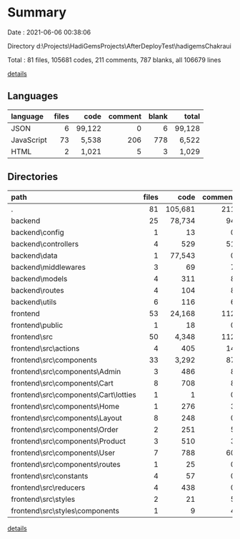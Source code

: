 # Summary

Date : 2021-06-06 00:38:06

Directory d:\Projects\HadiGemsProjects\AfterDeployTest\hadigemsChakraui

Total : 81 files,  105681 codes, 211 comments, 787 blanks, all 106679 lines

[details](details.md)

## Languages
| language | files | code | comment | blank | total |
| :--- | ---: | ---: | ---: | ---: | ---: |
| JSON | 6 | 99,122 | 0 | 6 | 99,128 |
| JavaScript | 73 | 5,538 | 206 | 778 | 6,522 |
| HTML | 2 | 1,021 | 5 | 3 | 1,029 |

## Directories
| path | files | code | comment | blank | total |
| :--- | ---: | ---: | ---: | ---: | ---: |
| . | 81 | 105,681 | 211 | 787 | 106,679 |
| backend | 25 | 78,734 | 94 | 306 | 79,134 |
| backend\config | 1 | 13 | 0 | 3 | 16 |
| backend\controllers | 4 | 529 | 51 | 163 | 743 |
| backend\data | 1 | 77,543 | 0 | 2 | 77,545 |
| backend\middlewares | 3 | 69 | 7 | 22 | 98 |
| backend\models | 4 | 311 | 8 | 24 | 343 |
| backend\routes | 4 | 104 | 8 | 35 | 147 |
| backend\utils | 6 | 116 | 6 | 36 | 158 |
| frontend | 53 | 24,168 | 112 | 478 | 24,758 |
| frontend\public | 1 | 18 | 0 | 2 | 20 |
| frontend\src | 50 | 4,348 | 112 | 474 | 4,934 |
| frontend\src\actions | 4 | 405 | 14 | 64 | 483 |
| frontend\src\components | 33 | 3,292 | 87 | 317 | 3,696 |
| frontend\src\components\Admin | 3 | 486 | 8 | 33 | 527 |
| frontend\src\components\Cart | 8 | 708 | 8 | 73 | 789 |
| frontend\src\components\Cart\lotties | 1 | 1 | 0 | 0 | 1 |
| frontend\src\components\Home | 1 | 276 | 3 | 21 | 300 |
| frontend\src\components\Layout | 8 | 248 | 0 | 30 | 278 |
| frontend\src\components\Order | 2 | 251 | 5 | 22 | 278 |
| frontend\src\components\Product | 3 | 510 | 3 | 45 | 558 |
| frontend\src\components\User | 7 | 788 | 60 | 88 | 936 |
| frontend\src\components\routes | 1 | 25 | 0 | 5 | 30 |
| frontend\src\constants | 4 | 57 | 0 | 21 | 78 |
| frontend\src\reducers | 4 | 438 | 0 | 43 | 481 |
| frontend\src\styles | 2 | 21 | 5 | 3 | 29 |
| frontend\src\styles\components | 1 | 9 | 4 | 1 | 14 |

[details](details.md)
